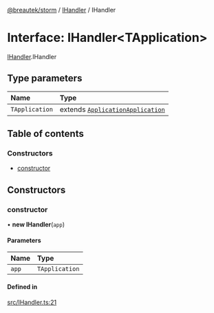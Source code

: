 [@breautek/storm](../README.md) / [IHandler](../modules/IHandler.md) / IHandler

# Interface: IHandler<TApplication\>

[IHandler](../modules/IHandler.md).IHandler

## Type parameters

| Name | Type |
| :------ | :------ |
| `TApplication` | extends [`Application`](../classes/Application.Application-1.md)[`Application`](../classes/Application.Application-1.md) |

## Table of contents

### Constructors

- [constructor](IHandler.IHandler-1.md#constructor)

## Constructors

### constructor

• **new IHandler**(`app`)

#### Parameters

| Name | Type |
| :------ | :------ |
| `app` | `TApplication` |

#### Defined in

[src/IHandler.ts:21](https://github.com/breautek/storm/blob/621aeec/src/IHandler.ts#L21)
